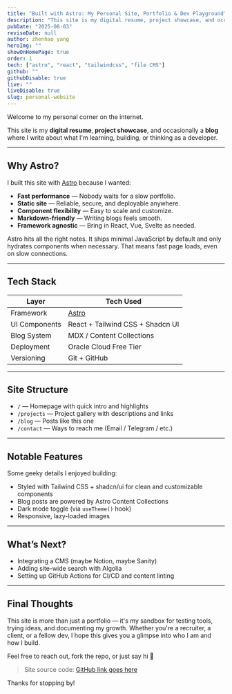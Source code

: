```yaml
---
title: "Built with Astro: My Personal Site, Portfolio & Dev Playground"
description: "This site is my digital resume, project showcase, and occasionally a blog where I write about what I'm learning, building, or thinking as a developer."
pubDate: "2025-08-03"
reviseDate: null
author: zhenhao yang
heroImg: ""
showOnHomePage: true
order: 1
tech: ["astro", "react", "tailwindcss", "file CMS"]
github: ""
githubDisable: true
live: ""
liveDisable: true
slug: personal-website
---
```


Welcome to my personal corner on the internet.

This site is my **digital resume**, **project showcase**, and occasionally a **blog** where I write about what I'm learning, building, or thinking as a developer.

---

## Why Astro?

I built this site with [Astro](https://astro.build) because I wanted:

- **Fast performance** — Nobody waits for a slow portfolio.
- **Static site** — Reliable, secure, and deployable anywhere.
- **Component flexibility** — Easy to scale and customize.
- **Markdown-friendly** — Writing blogs feels smooth.
- **Framework agnostic** — Bring in React, Vue, Svelte as needed.

Astro hits all the right notes. It ships minimal JavaScript by default and only hydrates components when necessary. That means fast page loads, even on slow connections.

---

## Tech Stack

| Layer         | Tech Used                        |
| ------------- | -------------------------------- |
| Framework     | [Astro](https://astro.build)     |
| UI Components | React + Tailwind CSS + Shadcn UI |
| Blog System   | MDX / Content Collections        |
| Deployment    | Oracle Cloud Free Tier           |
| Versioning    | Git + GitHub                     |

---

## Site Structure

- `/` — Homepage with quick intro and highlights
- `/projects` — Project gallery with descriptions and links
- `/blog` — Posts like this one
- `/contact` — Ways to reach me (Email / Telegram / etc.)

---

## Notable Features

Some geeky details I enjoyed building:

- Styled with Tailwind CSS + shadcn/ui for clean and customizable components
- Blog posts are powered by Astro Content Collections
- Dark mode toggle (via `useTheme()` hook)
- Responsive, lazy-loaded images

---

## What’s Next?

- Integrating a CMS (maybe Notion, maybe Sanity)
- Adding site-wide search with Algolia
- Setting up GitHub Actions for CI/CD and content linting

---

## Final Thoughts

This site is more than just a portfolio — it's my sandbox for testing tools, trying ideas, and documenting my growth. Whether you're a recruiter, a client, or a fellow dev, I hope this gives you a glimpse into who I am and how I build.

Feel free to reach out, fork the repo, or just say hi 👋

> Site source code: [GitHub link goes here]()

Thanks for stopping by!
